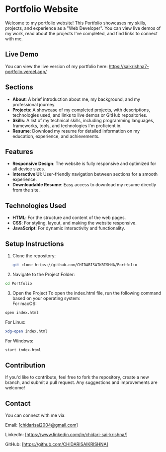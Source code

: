 
# Portfolio Website

Welcome to my portfolio website! This Portfolio showcases my skills, projects, and experience as a  "Web Developer". You can view live demos of my work, read about the projects I've completed, and find links to connect with me.

## Live Demo

You can view the live version of my portfolio here: https://saikrishna7-portfolio.vercel.app/

## Sections
- **About**: A brief introduction about me, my background, and my professional journey.
- **Projects**: A showcase of my completed projects, with descriptions, technologies used, and links to live demos or GitHub repositories.
- **Skills**: A list of my technical skills, including programming languages, frameworks, tools, and technologies I'm proficient in.
- **Resume**: Download my resume for detailed information on my education, experience, and achievements.

## Features

- **Responsive Design**: The website is fully responsive and optimized for all device sizes.
- **Interactive UI**: User-friendly navigation between sections for a smooth experience.
- **Downloadable Resume**: Easy access to download my resume directly from the site.


## Technologies Used

- **HTML**: For the structure and content of the web pages.
- **CSS**: For styling, layout, and making the website responsive.
- **JavaScript**:  For dynamic interactivity and functionality.


## Setup Instructions

1. Clone the repository:
    ```bash
   git clone https://github.com/CHIDARISAIKRISHNA/Portfolio
    ```
2. Navigate to the Project Folder:
```bash
cd Portfolio
```
3. Open the Project
To open the index.html file, run the following command based on your operating system:<br>
 For macOS:
  ```bash
 open index.html
```
 For Linux:
  ```bash
 xdg-open index.html
```
 For Windows:
  ```bash
start index.html

```

## Contribution

If you'd like to contribute, feel free to fork the repository, create a new branch, and submit a pull request. Any suggestions and improvements are welcome!


## Contact

You can connect with me via:

Email: [chidarisai2004@gmail.com]

LinkedIn: [https://www.linkedin.com/in/chidari-sai-krishna/]

GitHub: [https://github.com/CHIDARISAIKRISHNA]





